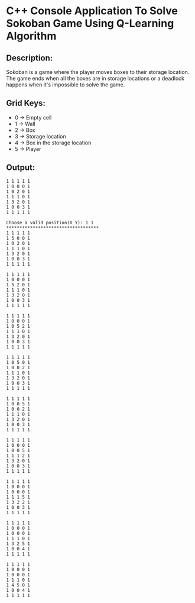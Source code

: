 # C++ Console Application To Solve Sokoban Game Using Q-Learning Algorithm
## Description:
Sokoban is a game where the player moves boxes to their storage location. The game ends when all the boxes are in storage locations or a deadlock happens when it's impossible to solve the game.
## Grid Keys:
* 0 -> Empty cell
* 1 -> Wall
* 2 -> Box
* 3 -> Storage location
* 4 -> Box in the storage location
* 5 -> Player
## Output:
```
1 1 1 1 1 
1 0 0 0 1 
1 0 2 0 1 
1 1 1 0 1 
1 3 2 0 1 
1 0 0 3 1 
1 1 1 1 1 

Choose a valid position(X Y): 1 1
***********************************
1 1 1 1 1 
1 5 0 0 1
1 0 2 0 1
1 1 1 0 1
1 3 2 0 1
1 0 0 3 1
1 1 1 1 1

1 1 1 1 1
1 0 0 0 1
1 5 2 0 1
1 1 1 0 1
1 3 2 0 1
1 0 0 3 1
1 1 1 1 1

1 1 1 1 1
1 0 0 0 1
1 0 5 2 1 
1 1 1 0 1
1 3 2 0 1
1 0 0 3 1
1 1 1 1 1

1 1 1 1 1
1 0 5 0 1
1 0 0 2 1
1 1 1 0 1
1 3 2 0 1
1 0 0 3 1
1 1 1 1 1

1 1 1 1 1
1 0 0 5 1 
1 0 0 2 1
1 1 1 0 1
1 3 2 0 1
1 0 0 3 1
1 1 1 1 1

1 1 1 1 1
1 0 0 0 1
1 0 0 5 1
1 1 1 2 1
1 3 2 0 1
1 0 0 3 1
1 1 1 1 1

1 1 1 1 1
1 0 0 0 1 
1 0 0 0 1
1 1 1 5 1
1 3 2 2 1
1 0 0 3 1
1 1 1 1 1

1 1 1 1 1
1 0 0 0 1
1 0 0 0 1
1 1 1 0 1
1 3 2 5 1
1 0 0 4 1
1 1 1 1 1

1 1 1 1 1
1 0 0 0 1
1 0 0 0 1
1 1 1 0 1
1 4 5 0 1
1 0 0 4 1
1 1 1 1 1
```
